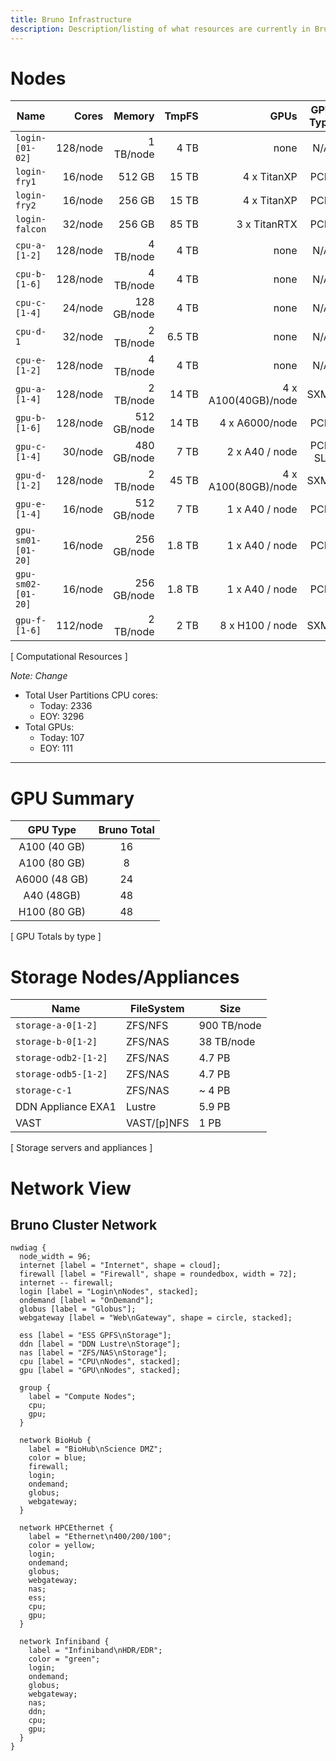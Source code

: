 ```yaml
---
title: Bruno Infrastructure
description: Description/listing of what resources are currently in Bruno
---
```

# Nodes

| Name              | Cores     | Memory      | TmpFS    | GPUs                | GPU Type |
| ----------------- | --------: | ----------: | -------: | ------------------: | :------: |
|`login-[01-02]`    |  128/node | 1 TB/node   | 4 TB     | none                | N/A      |
|`login-fry1`       |  16/node  | 512 GB      | 15 TB    | 4 x TitanXP         | PCIe     |
|`login-fry2`       |  16/node  | 256 GB      | 15 TB    | 4 x TitanXP         | PCIe     |
|`login-falcon`     |  32/node  | 256 GB      | 85 TB    | 3 x TitanRTX        | PCIe     |
|`cpu-a-[1-2]`      |  128/node | 4 TB/node   | 4 TB     | none                | N/A      |
|`cpu-b-[1-6]`      |  128/node | 4 TB/node   | 4 TB     | none                | N/A      |
|`cpu-c-[1-4]`      |  24/node  | 128 GB/node | 4 TB     | none                | N/A      |
|`cpu-d-1`          |  32/node  | 2 TB/node   | 6.5 TB   | none                | N/A      |
|`cpu-e-[1-2]`      |  128/node | 4 TB/node   | 4 TB     | none                | N/A      |
|`gpu-a-[1-4]`      |  128/node | 2 TB/node   | 14 TB    | 4 x A100(40GB)/node | SXM4     |
|`gpu-b-[1-6]`      |  128/node | 512 GB/node | 14 TB    | 4 x A6000/node      | PCIe     |
|`gpu-c-[1-4]`      |  30/node  | 480 GB/node | 7 TB     | 2 x A40 / node      | PCIe SLI |
|`gpu-d-[1-2]`      |  128/node | 2 TB/node   | 45 TB    | 4 x A100(80GB)/node | SXM4     |
|`gpu-e-[1-4]`      |  16/node  | 512 GB/node | 7 TB     | 1 x A40 / node      | PCIe     |
|`gpu-sm01-[01-20]` |  16/node  | 256 GB/node | 1.8 TB   | 1 x A40 / node      | PCIe     |
|`gpu-sm02-[01-20]` |  16/node  | 256 GB/node | 1.8 TB   | 1 x A40 / node      | PCIe     |
|`gpu-f-[1-6]` |  112/node  | 2 TB/node | 2 TB   | 8 x H100 / node      | SXM4     |
[ Computational Resources ]

*Note: Change*

* Total User Partitions CPU cores: 
    * Today: 2336
    * EOY: 3296
* Total GPUs: 
    * Today: 107
    * EOY: 111

<hr>

# GPU Summary

| GPU Type       | Bruno Total            |
| :------------: | :--------------------: |
| A100 (40 GB)   | 16                     |
| A100 (80 GB)   | 8                      |
| A6000 (48 GB)  | 24                     |
| A40 (48GB)     | 48                     |
| H100 (80 GB) | 48 |
[ GPU Totals by type ]

# Storage Nodes/Appliances


| Name                 | FileSystem   | Size        |
| -------------------- | ------------ | ----------- |
| `storage-a-0[1-2]`   | ZFS/NFS      | 900 TB/node |
| `storage-b-0[1-2]`   | ZFS/NAS      | 38 TB/node  |
| `storage-odb2-[1-2]` | ZFS/NAS      | 4.7 PB      |
| `storage-odb5-[1-2]` | ZFS/NAS      | 4.7 PB      |
| `storage-c-1`        | ZFS/NAS      | ~ 4 PB      |
| DDN Appliance EXA1   | Lustre       | 5.9 PB      |
| VAST             | VAST/\[p]NFS | 1 PB        |
[ Storage servers and appliances ]
# Network View

## Bruno Cluster Network

```kroki-nwdiag
nwdiag {
  node_width = 96;
  internet [label = "Internet", shape = cloud];
  firewall [label = "Firewall", shape = roundedbox, width = 72];
  internet -- firewall;
  login [label = "Login\nNodes", stacked];
  ondemand [label = "OnDemand"];
  globus [label = "Globus"];
  webgateway [label = "Web\nGateway", shape = circle, stacked];

  ess [label = "ESS GPFS\nStorage"];
  ddn [label = "DDN Lustre\nStorage"];
  nas [label = "ZFS/NAS\nStorage"];
  cpu [label = "CPU\nNodes", stacked];
  gpu [label = "GPU\nNodes", stacked];

  group {
    label = "Compute Nodes";
    cpu;
    gpu;
  }

  network BioHub {
    label = "BioHub\nScience DMZ";
    color = blue;
    firewall;
    login;
    ondemand;
    globus;
    webgateway;
  }

  network HPCEthernet {
    label = "Ethernet\n400/200/100";
    color = yellow;
    login;
    ondemand;
    globus;
    webgateway;
    nas;
    ess;
    cpu;
    gpu;
  }

  network Infiniband {
    label = "Infiniband\nHDR/EDR";
    color = "green";
    login;
    ondemand;
    globus;
    webgateway;
    nas;
    ddn;
    cpu;
    gpu;
  }
}
```

